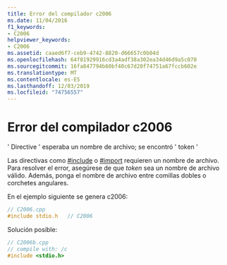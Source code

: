 ```yaml
---
title: Error del compilador c2006
ms.date: 11/04/2016
f1_keywords:
- C2006
helpviewer_keywords:
- C2006
ms.assetid: caaed6f7-ceb9-4742-8820-d66657c0b04d
ms.openlocfilehash: 64f81929916cd3a4adf38a302ea34d46d9a5c070
ms.sourcegitcommit: 16fa847794b60bf40c67d20f74751a67fccb602e
ms.translationtype: MT
ms.contentlocale: es-ES
ms.lasthandoff: 12/03/2019
ms.locfileid: "74756557"
---
```

# <a name="compiler-error-c2006"></a>Error del compilador c2006

' Directive ' esperaba un nombre de archivo; se encontró ' token '

Las directivas como [#include](../../preprocessor/hash-include-directive-c-cpp.md) o [#import](../../preprocessor/hash-import-directive-cpp.md) requieren un nombre de archivo. Para resolver el error, asegúrese de que *token* sea un nombre de archivo válido. Además, ponga el nombre de archivo entre comillas dobles o corchetes angulares.

En el ejemplo siguiente se genera c2006:

```cpp
// C2006.cpp
#include stdio.h   // C2006
```

Solución posible:

```cpp
// C2006b.cpp
// compile with: /c
#include <stdio.h>
```

